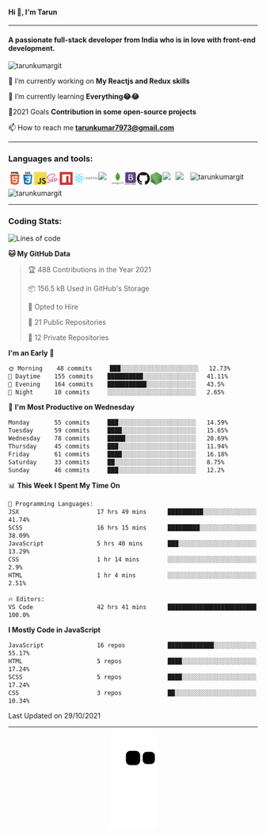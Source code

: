 <h4>Hi 👋, I'm Tarun</h4>
<hr />
<h4 align="left">A passionate full-stack developer from India who is in love with front-end development.</h4>

<p><img src="https://komarev.com/ghpvc/?username=tarunkumargit&label=Profile%20views&color=0e75b6&style=flat" alt="tarunkumargit" /> </p>


🔭 I’m currently working on **My Reactjs and Redux skills** 

🌱 I’m currently learning **Everything😂😂**

🤝2021 Goals **Contribution in some open-source projects**

📫 How to reach me **tarunkumar7973@gmail.com**
<hr />

### Languages and tools:

 <img align="left" width="26px" src="https://raw.githubusercontent.com/github/explore/80688e429a7d4ef2fca1e82350fe8e3517d3494d/topics/html/html.png" />
 <img align="left" width="26px" src="https://raw.githubusercontent.com/github/explore/80688e429a7d4ef2fca1e82350fe8e3517d3494d/topics/css/css.png" />
 <img align="left" width="26px" src="https://raw.githubusercontent.com/github/explore/80688e429a7d4ef2fca1e82350fe8e3517d3494d/topics/javascript/javascript.png" />
 <img align="left" width="26px" src="https://raw.githubusercontent.com/github/explore/80688e429a7d4ef2fca1e82350fe8e3517d3494d/topics/sass/sass.png" />
 <img align="left" width="26px" src="https://raw.githubusercontent.com/github/explore/80688e429a7d4ef2fca1e82350fe8e3517d3494d/topics/npm/npm.png" />
 <img align="left" width="26px" src="https://raw.githubusercontent.com/github/explore/80688e429a7d4ef2fca1e82350fe8e3517d3494d/topics/react/react.png" />
 <img align="left" width="26px" src="https://raw.githubusercontent.com/devicons/devicon/master/icons/express/express-original-wordmark.svg"/>
 <img align="left" width="26px" src="https://www.vectorlogo.zone/logos/figma/figma-icon.svg"/>
 <img align="left" width="26px" src="https://raw.githubusercontent.com/devicons/devicon/master/icons/mongodb/mongodb-original-wordmark.svg"/>
 <img align="left" width="26px" src="https://raw.githubusercontent.com/devicons/devicon/master/icons/bootstrap/bootstrap-plain-wordmark.svg" />
 <img align="left" width="26px" src="https://raw.githubusercontent.com/github/explore/78df643247d429f6cc873026c0622819ad797942/topics/github/github.png" />
 <img align="left" width="26px" src="https://raw.githubusercontent.com/github/explore/80688e429a7d4ef2fca1e82350fe8e3517d3494d/topics/nodejs/nodejs.png" />
 <img align="left" width="26px" src="https://download.blender.org/branding/community/blender_community_badge_white.svg" />
 <img align="left" width="26px" src="https://www.vectorlogo.zone/logos/tailwindcss/tailwindcss-icon.svg"/>

<p>&nbsp;<img align="center" src="https://github-readme-stats.vercel.app/api?username=tarunkumargit&show_icons=true&theme=react" alt="tarunkumargit" /></p>

<p><img align="center" src="https://github-readme-streak-stats.herokuapp.com/?user=tarunkumargit&show_icons=true&theme=react" alt="tarunkumargit" /></p> 

<hr>

### Coding Stats:

<!--START_SECTION:waka-->
![Lines of code](https://img.shields.io/badge/From%20Hello%20World%20I%27ve%20Written-754702%20lines%20of%20code-blue)

**🐱 My GitHub Data** 

> 🏆 488 Contributions in the Year 2021
 > 
> 📦 156.5 kB Used in GitHub's Storage 
 > 
> 💼 Opted to Hire
 > 
> 📜 21 Public Repositories 
 > 
> 🔑 12 Private Repositories  
 > 
**I'm an Early 🐤** 

```text
🌞 Morning    48 commits     ███░░░░░░░░░░░░░░░░░░░░░░   12.73% 
🌆 Daytime    155 commits    ██████████░░░░░░░░░░░░░░░   41.11% 
🌃 Evening    164 commits    ███████████░░░░░░░░░░░░░░   43.5% 
🌙 Night      10 commits     ░░░░░░░░░░░░░░░░░░░░░░░░░   2.65%

```
📅 **I'm Most Productive on Wednesday** 

```text
Monday       55 commits     ███░░░░░░░░░░░░░░░░░░░░░░   14.59% 
Tuesday      59 commits     ████░░░░░░░░░░░░░░░░░░░░░   15.65% 
Wednesday    78 commits     █████░░░░░░░░░░░░░░░░░░░░   20.69% 
Thursday     45 commits     ███░░░░░░░░░░░░░░░░░░░░░░   11.94% 
Friday       61 commits     ████░░░░░░░░░░░░░░░░░░░░░   16.18% 
Saturday     33 commits     ██░░░░░░░░░░░░░░░░░░░░░░░   8.75% 
Sunday       46 commits     ███░░░░░░░░░░░░░░░░░░░░░░   12.2%

```


📊 **This Week I Spent My Time On** 

```text
💬 Programming Languages: 
JSX                      17 hrs 49 mins      ██████████░░░░░░░░░░░░░░░   41.74% 
SCSS                     16 hrs 15 mins      █████████░░░░░░░░░░░░░░░░   38.09% 
JavaScript               5 hrs 40 mins       ███░░░░░░░░░░░░░░░░░░░░░░   13.29% 
CSS                      1 hr 14 mins        ░░░░░░░░░░░░░░░░░░░░░░░░░   2.9% 
HTML                     1 hr 4 mins         ░░░░░░░░░░░░░░░░░░░░░░░░░   2.51%

🔥 Editors: 
VS Code                  42 hrs 41 mins      █████████████████████████   100.0%

```

**I Mostly Code in JavaScript** 

```text
JavaScript               16 repos            █████████████░░░░░░░░░░░░   55.17% 
HTML                     5 repos             ████░░░░░░░░░░░░░░░░░░░░░   17.24% 
SCSS                     5 repos             ████░░░░░░░░░░░░░░░░░░░░░   17.24% 
CSS                      3 repos             ██░░░░░░░░░░░░░░░░░░░░░░░   10.34%

```



 Last Updated on 29/10/2021
<!--END_SECTION:waka-->

<hr>
<p align="center">
  <img src="https://github.com/tarunkumargit/tarunkumargit/raw/output/github-contribution-grid-snake.svg" alt="snake"></center>
</p>
